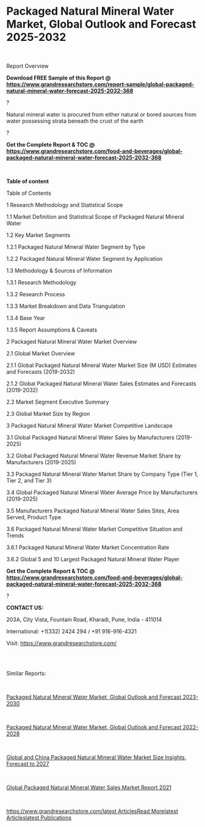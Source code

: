 <h1>Packaged Natural Mineral Water Market, Global Outlook and Forecast 2025-2032</h1><br/><p>Report Overview</p>
 
 
 
 <div><b>Download FREE Sample of this Report @ <a href="https://www.grandresearchstore.com/report-sample/global-packaged-natural-mineral-water-forecast-2025-2032-368">https://www.grandresearchstore.com/report-sample/global-packaged-natural-mineral-water-forecast-2025-2032-368</a></b></div>
 
 
 
 <p>? </p>
 
 
 
 <p>Natural mineral water is procured from either natural or bored sources from water possessing strata beneath the crust of the earth</p>
 
 
 
 <p>? </p>
 
 
 
 <div><b>Get the Complete Report & TOC @ <a href="https://www.grandresearchstore.com/food-and-beverages/global-packaged-natural-mineral-water-forecast-2025-2032-368">https://www.grandresearchstore.com/food-and-beverages/global-packaged-natural-mineral-water-forecast-2025-2032-368</a></b></div>
 
 
 
 <p><br />
 
 <b>Table of content</b></p>
 
 
 
 <p>Table of Contents<br />
 
 1 Research Methodology and Statistical Scope<br />
 
 1.1 Market Definition and Statistical Scope of Packaged Natural Mineral Water<br />
 
 1.2 Key Market Segments<br />
 
 1.2.1 Packaged Natural Mineral Water Segment by Type<br />
 
 1.2.2 Packaged Natural Mineral Water Segment by Application<br />
 
 1.3 Methodology & Sources of Information<br />
 
 1.3.1 Research Methodology<br />
 
 1.3.2 Research Process<br />
 
 1.3.3 Market Breakdown and Data Triangulation<br />
 
 1.3.4 Base Year<br />
 
 1.3.5 Report Assumptions & Caveats<br />
 
 2 Packaged Natural Mineral Water Market Overview<br />
 
 2.1 Global Market Overview<br />
 
 2.1.1 Global Packaged Natural Mineral Water Market Size (M USD) Estimates and Forecasts (2019-2032)<br />
 
 2.1.2 Global Packaged Natural Mineral Water Sales Estimates and Forecasts (2019-2032)<br />
 
 2.2 Market Segment Executive Summary<br />
 
 2.3 Global Market Size by Region<br />
 
 3 Packaged Natural Mineral Water Market Competitive Landscape<br />
 
 3.1 Global Packaged Natural Mineral Water Sales by Manufacturers (2019-2025)<br />
 
 3.2 Global Packaged Natural Mineral Water Revenue Market Share by Manufacturers (2019-2025)<br />
 
 3.3 Packaged Natural Mineral Water Market Share by Company Type (Tier 1, Tier 2, and Tier 3)<br />
 
 3.4 Global Packaged Natural Mineral Water Average Price by Manufacturers (2019-2025)<br />
 
 3.5 Manufacturers Packaged Natural Mineral Water Sales Sites, Area Served, Product Type<br />
 
 3.6 Packaged Natural Mineral Water Market Competitive Situation and Trends<br />
 
 3.6.1 Packaged Natural Mineral Water Market Concentration Rate<br />
 
 3.6.2 Global 5 and 10 Largest Packaged Natural Mineral Water Player</p>
 
 
 
 <div><b>Get the Complete Report & TOC @ <a href="https://www.grandresearchstore.com/food-and-beverages/global-packaged-natural-mineral-water-forecast-2025-2032-368">https://www.grandresearchstore.com/food-and-beverages/global-packaged-natural-mineral-water-forecast-2025-2032-368</a></b></div>
 
 
 
 <p>? </p>
 
 
 
 <p><b>CONTACT US:</b><br />
 
 203A, City Vista, Fountain Road, Kharadi, Pune, India - 411014<br />
 
 International: +1(332) 2424 294 / +91 916-916-4321<br />
 
 Visit: <a href="https://www.grandresearchstore.com/">https://www.grandresearchstore.com/</a><br />
 
 <br />
 
 <br />
 
 Similar Reports:<br />
 
 <br />
 
 <a href="https://www.grandresearchstore.com/food-and-beverages/global-packaged-natural-mineral-water-forecast-2023-2030-78">Packaged Natural Mineral Water Market, Global Outlook and Forecast 2023-2030</a><br />
 
 <br />
 
 <a href="https://www.grandresearchstore.com/food-and-beverages/global-packaged-natural-mineral-water-forecast-2022-2028-903">Packaged Natural Mineral Water Market, Global Outlook and Forecast 2022-2028</a><br />
 
 <br />
 
 <a href="https://www.grandresearchstore.com/food-and-beverages/global-china-packaged-natural-mineral-water-2027-732">Global and China Packaged Natural Mineral Water Market Size Insights, Forecast to 2027</a><br />
 
 <br />
 
 <a href="https://www.grandresearchstore.com/food-and-beverages/global-packaged-natural-mineral-water-2021-368">Global Packaged Natural Mineral Water Sales Market Report 2021</a><br />
 
 <br />
 
 <a href="https://gyeongbokgung.com">https://www.grandresearchstore.com/</a><a href="https://hallyeomaritime.com">latest Articles</a><a href="https://jingwansa.com">Read More</a><a href="https://nguoiviet.jp/">latest Articles</a><a href="https://www.intelmarketresearch.com/">latest Publications</a></p>
